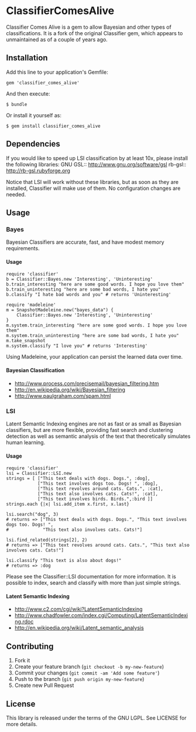 # ClassifierComesAlive

Classifier Comes Alive is a gem to allow Bayesian and other types of classifications.
It is a fork of the original Classifier gem, which appears to unmaintained as of a couple of years ago.

## Installation

Add this line to your application's Gemfile:

    gem 'classifier_comes_alive'

And then execute:

    $ bundle

Or install it yourself as:

    $ gem install classifier_comes_alive

## Dependencies

If you would like to speed up LSI classification by at least 10x, please install the following libraries:
GNU GSL:: http://www.gnu.org/software/gsl
rb-gsl:: http://rb-gsl.rubyforge.org

Notice that LSI will work without these libraries, but as soon as they are installed, Classifier will make use of them. No configuration changes are needed.

## Usage

### Bayes
Bayesian Classifiers are accurate, fast, and have modest memory requirements.

#### Usage
    require 'classifier'
    b = Classifier::Bayes.new 'Interesting', 'Uninteresting'
    b.train_interesting "here are some good words. I hope you love them"
    b.train_uninteresting "here are some bad words, I hate you"
    b.classify "I hate bad words and you" # returns 'Uninteresting'
    
    require 'madeleine'
    m = SnapshotMadeleine.new("bayes_data") {
        Classifier::Bayes.new 'Interesting', 'Uninteresting'
    }
    m.system.train_interesting "here are some good words. I hope you love them"
    m.system.train_uninteresting "here are some bad words, I hate you"
    m.take_snapshot
    m.system.classify "I love you" # returns 'Interesting'

Using Madeleine, your application can persist the learned data over time.

#### Bayesian Classification

* http://www.process.com/precisemail/bayesian_filtering.htm
* http://en.wikipedia.org/wiki/Bayesian_filtering
* http://www.paulgraham.com/spam.html

### LSI
Latent Semantic Indexing engines are not as fast or as small as Bayesian classifiers, but are more flexible, providing 
fast search and clustering detection as well as semantic analysis of the text that theoretically simulates human learning.

#### Usage
    require 'classifier'
    lsi = Classifier::LSI.new
    strings = [ ["This text deals with dogs. Dogs.", :dog],
                ["This text involves dogs too. Dogs! ", :dog],
                ["This text revolves around cats. Cats.", :cat],
                ["This text also involves cats. Cats!", :cat],
                ["This text involves birds. Birds.",:bird ]]
    strings.each {|x| lsi.add_item x.first, x.last}
  
    lsi.search("dog", 3)
    # returns => ["This text deals with dogs. Dogs.", "This text involves dogs too. Dogs! ", 
    #             "This text also involves cats. Cats!"]
  
    lsi.find_related(strings[2], 2)
    # returns => ["This text revolves around cats. Cats.", "This text also involves cats. Cats!"]
    
    lsi.classify "This text is also about dogs!"
    # returns => :dog
  
Please see the Classifier::LSI documentation for more information. It is possible to index, search and classify
with more than just simple strings. 

#### Latent Semantic Indexing
* http://www.c2.com/cgi/wiki?LatentSemanticIndexing
* http://www.chadfowler.com/index.cgi/Computing/LatentSemanticIndexing.rdoc
* http://en.wikipedia.org/wiki/Latent_semantic_analysis

## Contributing

1. Fork it
2. Create your feature branch (`git checkout -b my-new-feature`)
3. Commit your changes (`git commit -am 'Add some feature'`)
4. Push to the branch (`git push origin my-new-feature`)
5. Create new Pull Request

## License

This library is released under the terms of the GNU LGPL. See LICENSE for more details.
